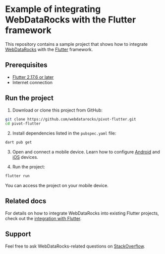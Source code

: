 # Example of integrating WebDataRocks with the Flutter framework

This repository contains a sample project that shows how to integrate [WebDataRocks](https://www.webdatarocks.com/) with the [Flutter](https://flutter.dev/) framework.

## Prerequisites

 - [Flutter 2.17.6 or later](https://docs.flutter.dev/get-started/install)
 - Internet connection

## Run the project

1. Download or clone this project from GitHub:

```bash
git clone https://github.com/webdatarocks/pivot-flutter.git
cd pivot-flutter
```

2. Install dependencies listed in the `pubspec.yaml` file:

```bash
dart pub get
```

3. Open and connect a mobile device. Learn how to configure [Android](https://docs.flutter.dev/get-started/install/windows/mobile) and [iOS](https://docs.flutter.dev/get-started/install/macos#ios-setup) devices.

4. Run the project:

```bash
flutter run
``` 

You can access the project on your mobile device.

## Related docs

For details on how to integrate WebDataRocks into existing Flutter projects, check out the [integration with Flutter](https://www.webdatarocks.com/doc/integration-with-flutter/).

## Support
Feel free to ask WebDataRocks-related questions on [StackOverflow](https://stackoverflow.com/questions/tagged/webdatarocks).
